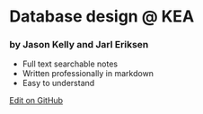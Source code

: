 # Database design @ KEA
### by Jason Kelly and Jarl Eriksen

- Full text searchable notes
- Written professionally in markdown
- Easy to understand

[Edit on GitHub](https://github.com/jasonkellydk/database-design/)